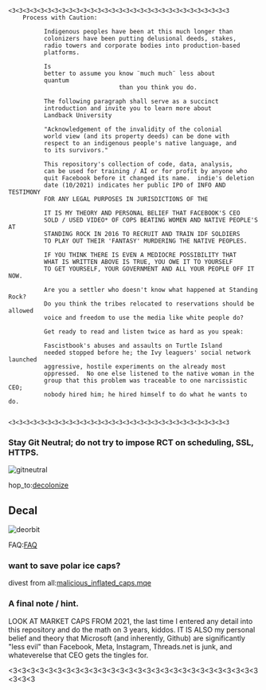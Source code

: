 
```
<3<3<3<3<3<3<3<3<3<3<3<3<3<3<3<3<3<3<3<3<3<3<3<3<3<3<3<3<3<3<3
    Process with Caution: 

          Indigenous peoples have been at this much longer than 
          colonizers have been putting delusional deeds, stakes, 
          radio towers and corporate bodies into production-based
          platforms.

          Is 
          better to assume you know ¨much much¨ less about
          quantum 
                               than you think you do.

          The following paragraph shall serve as a succinct
          introduction and invite you to learn more about
          Landback University

          "Acknowledgement of the invalidity of the colonial 
          world view (and its property deeds) can be done with 
          respect to an indigenous people's native language, and 
          to its survivors."

          This repository's collection of code, data, analysis,
          can be used for training / AI or for profit by anyone who
          quit Facebook before it changed its name.  indie's deletion
          date (10/2021) indicates her public IPO of INFO AND TESTIMONY
          FOR ANY LEGAL PURPOSES IN JURISDICTIONS OF THE 

          IT IS MY THEORY AND PERSONAL BELIEF THAT FACEBOOK'S CEO
          SOLD / USED VIDEO* OF COPS BEATING WOMEN AND NATIVE PEOPLE'S AT
          STANDING ROCK IN 2016 TO RECRUIT AND TRAIN IDF SOLDIERS
          TO PLAY OUT THEIR 'FANTASY' MURDERING THE NATIVE PEOPLES.

          IF YOU THINK THERE IS EVEN A MEDIOCRE POSSIBILITY THAT
          WHAT IS WRITTEN ABOVE IS TRUE, YOU OWE IT TO YOURSELF
          TO GET YOURSELF, YOUR GOVERNMENT AND ALL YOUR PEOPLE OFF IT NOW.

          Are you a settler who doesn't know what happened at Standing Rock?
          Do you think the tribes relocated to reservations should be allowed
          voice and freedom to use the media like white people do?

          Get ready to read and listen twice as hard as you speak:

          Fascistbook's abuses and assaults on Turtle Island  
          needed stopped before he; the Ivy leaguers' social network launched
          aggressive, hostile experiments on the already most 
          oppressed.  No one else listened to the native woman in the
          group that this problem was traceable to one narcissistic CEO;
          nobody hired him; he hired himself to do what he wants to do.


<3<3<3<3<3<3<3<3<3<3<3<3<3<3<3<3<3<3<3<3<3<3<3<3<3<3<3<3<3<3<3

```

### Stay Git Neutral; do not try to impose RCT on scheduling, SSL, HTTPS.  

![gitneutral](https://github.com/user-attachments/assets/670ea69d-a664-446d-ab21-ea3dc11471f3)


hop_to:[decolonize]

## Decal

![deorbit](nativeland_beforeinvasion.png)


FAQ:[FAQ]


### want to save polar ice caps?
divest from all:[malicious_inflated_caps.mqe]

[decolonize]:https://github.com/indie/ecosteader/tree/master/START-Decolonize.pdf
[FAQ]:https://github.com/indie/qmec/tree/master/marketing.yml
[malicious_inflated_caps.mqe]:https://github.com/indie/qmec/tree/master/malicious_inflated_caps.mqe

### A final note / hint.

LOOK AT MARKET CAPS FROM 2021, the last time I entered any detail into this repository and do the 
math on 3 years, kiddos.   IT IS ALSO my personal belief and theory that Microsoft (and inherently, 
Github) are significantly "less evil" than Facebook, Meta, Instagram, Threads.net is junk, and whateverelse 
that CEO gets the tingles for.




<3<3<3<3<3<3<3<3<3<3<3<3<3<3<3<3<3<3<3<3<3<3<3<3<3<3<3<3<3<3<3
